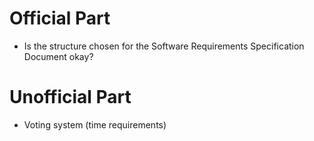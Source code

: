 # Official Part

* Is the structure chosen for the Software Requirements Specification Document okay?


# Unofficial Part
* Voting system (time requirements)
